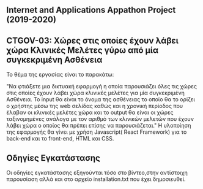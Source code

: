 ## Internet and Applications Appathon Project (2019-2020)

## CTGOV-03: Χώρες στις οποίες έχουν λάβει χώρα Κλινικές Μελέτες γύρω από μία συγκεκριμένη Ασθένεια

Το θέμα της εργασίας είναι το παρακάτω:

"Να φτιάξετε μια δικτυακή εφαρμογή η οποία παρουσιάζει όλες τις χώρες στις οποίες έχουν λάβει χώρα κλινικές μελέτες για μία συγκεκριμένη Ασθένεια. Το input θα είναι το όνομα της ασθένειας το οποίο θα το ορίζει ο χρήστης μέσω της web σελίδας καθώς και η χρονική περίοδος που έλαβαν οι κλινικές μελέτες χώρα και το output θα είναι οι χώρες ταξινομημένες ανάλογα με τον αριθμό των κλινικών μελετών που έχουν λάβει χώρα ο οποίος θα πρέπει επίσης να παρουσιάζεται."
Η υλοποίηση της εφαρμογής θα γίνει με χρήση Javascript( React Framework) για το back-end και το front-end, HTML και CSS. 

## Οδηγίες Εγκατάστασης

Οι οδηγίες εγκατάστασης εξηγούνται τόσο στο βίντεο,στην αντίστοιχη παρουσίαση αλλά και στο αρχείο installation.txt που έχει δημοσιευθεί.
